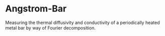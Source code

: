 # Angstrom-Bar
Measuring the thermal diffusivity and conductivity of a periodically heated metal bar by way of Fourier decomposition.
